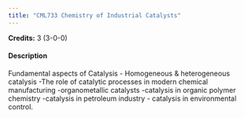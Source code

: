```yaml
---
title: "CML733 Chemistry of Industrial Catalysts"
---
```

**Credits:** 3 (3-0-0)

#### Description
Fundamental aspects of Catalysis - Homogeneous & heterogeneous catalysis -The role of catalytic processes in modern chemical manufacturing -organometallic catalysts -catalysis in organic polymer chemistry -catalysis in petroleum industry - catalysis in environmental control.